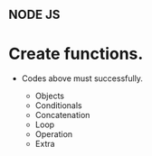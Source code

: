 ## NODE JS 
# Create functions.
- Codes above must successfully.

  -  Objects
  -  Conditionals
  -  Concatenation
  -  Loop
  -  Operation
  -  Extra
